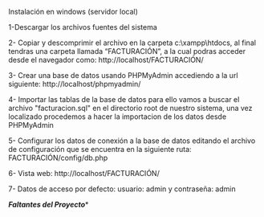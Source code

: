 Instalación en windows (servidor local) 

1-Descargar los archivos fuentes del sistema

2- Copiar y descomprimir el archivo en la carpeta c:\xampp\htdocs, al final tendras una carpeta llamada “FACTURACIÓN”, a la cual podras acceder desde el navegador como: http://localhost/FACTURACIÓN/

3- Crear una base de datos usando PHPMyAdmin accediendo a la url siguiente: http://localhost/phpmyadmin/

4- Importar las tablas de la base de datos para ello vamos a buscar el archivo "facturacion.sql" en el directorio root de nuestro sistema, una vez localizado procedemos a hacer la importacion de los datos desde PHPMyAdmin

5- Configurar los datos de conexión a la base de datos editando el archivo de configuración que se encuentra en la siguiente ruta: FACTURACIÓN/config/db.php

6- Vista web: http://localhost/FACTURACIÓN/

7- Datos de acceso por defecto: usuario: admin y contraseña: admin

*****Faltantes del Proyecto******

